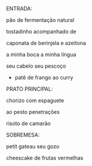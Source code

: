 ENTRADA:

pão de fermentação natural

tostadinho acompanhado de

caponata de berinjela e azeitona

a minha boca a minha língua

seu cabelo seu pescoço

+ patê de frango ao curry

PRATO PRINCIPAL:

chorizo com espaguete

ao pesto penetrações

risoto de camarão

SOBREMESA:

petit gateau seu gozo

cheescake de frutas vermelhas
